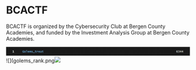 # BCACTF

 BCACTF is organized by the Cybersecurity Club at Bergen County Academies, and funded by the Investment Analysis Group at Bergen County Academies.
 
 ![](scoreboard.png)
 ![](golems_rank.png![](kuruwa.png)
